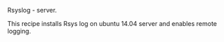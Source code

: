 
Rsyslog - server. 

This recipe installs Rsys log on ubuntu 14.04 server and enables remote logging. 

